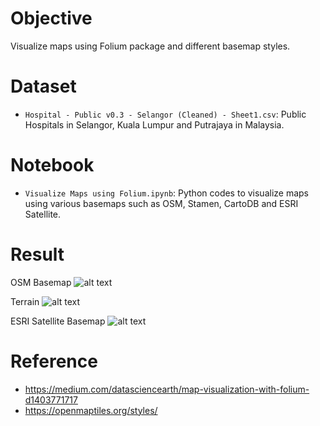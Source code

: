 # Objective
Visualize maps using Folium package and different basemap styles.

# Dataset
- `Hospital - Public v0.3 - Selangor (Cleaned) - Sheet1.csv`: Public Hospitals in Selangor, Kuala Lumpur and Putrajaya in Malaysia.

# Notebook
- `Visualize Maps using Folium.ipynb`: Python codes to visualize maps using various basemaps such as OSM, Stamen, CartoDB and ESRI Satellite.

# Result
OSM Basemap
![alt text](https://github.com/muz-rdm/Visualize-Maps-Folium/blob/main/image/Public_Hospital_OSM.png?raw=true)

 Terrain
![alt text](https://github.com/muz-rdm/Visualize-Maps-Folium/blob/main/image/Public_Hospital_Stamen_Terrain.png?raw=true)

ESRI Satellite Basemap
![alt text](https://github.com/muz-rdm/Visualize-Maps-Folium/blob/main/image/Public_Hospital_ESRI_Satellite.png?raw=true)

# Reference
- https://medium.com/datasciencearth/map-visualization-with-folium-d1403771717
- https://openmaptiles.org/styles/
